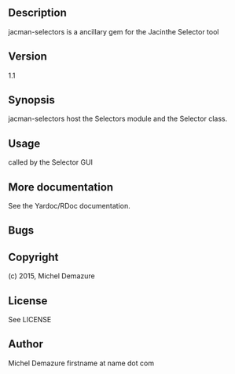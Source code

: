## Description
  jacman-selectors is a ancillary gem for the Jacinthe Selector tool

## Version
  1.1

## Synopsis
  jacman-selectors host the Selectors module and the Selector class.

## Usage
  called by the Selector GUI

## More documentation
   See the Yardoc/RDoc documentation.

## Bugs

## Copyright
   (c) 2015, Michel Demazure

## License
   See LICENSE

## Author
   Michel Demazure
   firstname at name dot com
